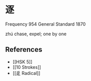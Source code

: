 # 逐
Frequency 954
General Standard 1870

zhú
chase, expel; one by one

## References
- [[HSK 5]]
- [[10 Strokes]]
- [[辵 Radical]]